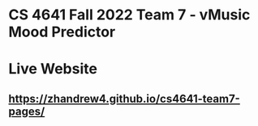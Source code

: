# CS 4641 Fall 2022 Team 7 - vMusic Mood Predictor

# Live Website
## https://zhandrew4.github.io/cs4641-team7-pages/

